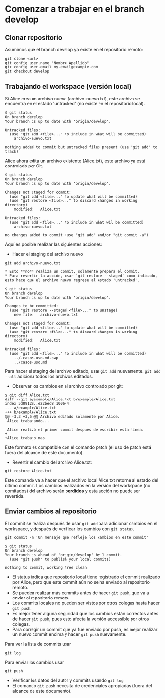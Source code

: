 # Comenzar a trabajar en el branch develop

## Clonar repositorio

Asumimos que el branch develop ya existe en el repositorio remoto:

```ssh
git clone <url>
git config user.name "Nombre Apellido"
git config user.email my.email@example.com
git checkout develop
```

## Trabajando el workspace (versión local)

Si Alice crea un archivo nuevo (archivo-nuevo.txt), este archivo se encuentra en el estado 'untracked' (no existe en el repositorio local).

```
$ git status
On branch develop 
Your branch is up to date with 'origin/develop'.

Untracked files:
  (use "git add <file>..." to include in what will be committed)
	archivo-nuevo.txt

nothing added to commit but untracked files present (use "git add" to track)
```

Alice ahora edita un archivo existente (Alice.txt), este archivo ya está controlado por Git.

```
$ git status
On branch develop 
Your branch is up to date with 'origin/develop'.

Changes not staged for commit:
  (use "git add <file>..." to update what will be committed)
  (use "git restore <file>..." to discard changes in working directory)
	modified:   Alice.txt

Untracked files:
  (use "git add <file>..." to include in what wil be committed)
	archivo-nuevo.txt

no changes added to commit (use "git add" and/or "git commit -a")
```

Aquí es posible realizar las siguientes acciones:

* Hacer el staging del archivo nuevo

```
git add archivo-nuevo.txt
```

	* Esto **no** realiza un commit, solamente prepara el commit.
	* Para revertir la acción, usar `git restore --staged` como indicado, esto hace que el archivo nuevo regrese al estado 'untracked'.

```
$ git status
On branch develop 
Your branch is up to date with 'origin/develop'.

Changes to be committed:
  (use "git restore --staged <file>..." to unstage)
	new file:   archivo-nuevo.txt

Changes not staged for commit:
  (use "git add <file>..." to update what will be committed)
  (use "git restore <file>..." to discard changes in working directory)
	modified:   Alice.txt

Untracked files:
  (use "git add <file>..." to include in what will be committed)
	../.casos-uso.md.swp
	../casos-uso.md

```

Para hacer el staging del archivo editado, usar `git add` nuevamente. `git add --all` adiciona todos los archivos editados.

* Observar los cambios en el archivo controlado por git:

```
$ git diff Alice.txt
diff --git a/example/Alice.txt b/example/Alice.txt
index 5d0912d..e22bed8 100644
--- a/example/Alice.txt
+++ b/example/Alice.txt
@@ -3,3 +3,5 @@ Archivo editado solamente por Alice.
 Alice trabajando...
 
 Alice realizó el primer commit después de escribir esta línea.
+
+Alice trabajo mas
```

Este formato es compatible con el comando patch (el uso de patch está fuera del alcance de este documento).

* Revertir el cambio del archivo Alice.txt:

```
git restore Alice.txt
```

Este comando va a hacer que el archivo local Alice.txt retorne al estado del último commit. Los cambios realizados en la versión del workspace (no comitados) del  archivo serán **perdidos** y esta acción no puede ser revertida.

## Enviar cambios al repositorio

El commit se realiza después de usar `git add` para adicionar cambios en el workspace, y después de verificar los cambios con `git status`.

```
git commit -m 'Un mensaje que refleje los cambios en este commit'
```

```
$ git status
On branch develop
Your branch is ahead of 'origin/develop' by 1 commit.
  (use "git push" to publish your local commits)

nothing to commit, working tree clean
```

* El status indica que repositorio local tiene registrado el commit realizado por Alice, pero que este commit aún no se ha enviado al repositorio remoto.
* Se pueden realizar más commits antes de hacer `git push`, que va a enviar al repositorio remoto.
* Los commits locales no pueden ser vistos por otros colegas hasta hacer `git push`.
* Es mejor tener alguna seguridad que los cambios están correctos antes de hacer `git push`, pues esto afecta la versión accessible por otros colegas.
* Para corregir un commit que ya fue enviado por push, es mejor realizar un nuevo commit encima y hacer `git push` nuevamente.

Para ver la lista de commits usar

```
git log
```

Para enviar los cambios usar

```
git push
```

* Verificar los datos del autor y commits usando `git log`
* El comando `git push` necesita de credenciales apropiadas (fuera del alcance de este documento).
